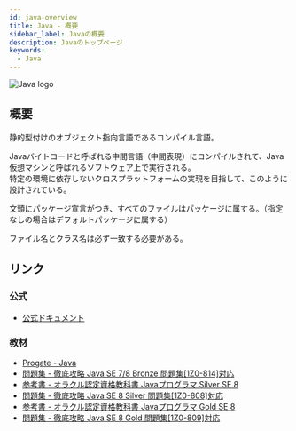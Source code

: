 ```yaml
---
id: java-overview
title: Java - 概要
sidebar_label: Javaの概要
description: Javaのトップページ
keywords:
  - Java
---
```


![Java logo](/img/logo-icons/java.svg)

## 概要
静的型付けのオブジェクト指向言語であるコンパイル言語。

Javaバイトコードと呼ばれる中間言語（中間表現）にコンパイルされて、Java仮想マシンと呼ばれるソフトウェア上で実行される。  
特定の環境に依存しないクロスプラットフォームの実現を目指して、このように設計されている。

文頭にパッケージ宣言がつき、すべてのファイルはパッケージに属する。（指定なしの場合はデフォルトパッケージに属する）

ファイル名とクラス名は必ず一致する必要がある。

## リンク
### 公式
- [公式ドキュメント](https://www.oracle.com/technetwork/jp/java/javase/documentation/api-jsp-316041-ja.html)

### 教材
- [Progate - Java](https://prog-8.com/languages/java)
- [問題集 - 徹底攻略 Java SE 7/8 Bronze 問題集[1Z0-814]対応](https://www.amazon.co.jp/dp/4844338293/ref=cm_sw_r_tw_dp_U_x_SePnEbX6YNJFN)
- [参考書 - オラクル認定資格教科書 Javaプログラマ Silver SE 8](https://www.amazon.co.jp/dp/4798142735/ref=cm_sw_r_tw_dp_U_x_5dPnEbQ8WYW44)
- [問題集 - 徹底攻略 Java SE 8 Silver 問題集[1Z0-808]対応](https://www.amazon.co.jp/dp/4844339931/ref=cm_sw_r_tw_dp_U_x_mdPnEb89ZAYEJ)
- [参考書 - オラクル認定資格教科書 Javaプログラマ Gold SE 8](https://www.amazon.co.jp/dp/479814682X/ref=cm_sw_r_tw_dp_U_x_KbPnEb3YPZB8W)
- [問題集 - 徹底攻略 Java SE 8 Gold 問題集[1Z0-809]対応](https://www.amazon.co.jp/dp/4295000035/ref=cm_sw_r_tw_dp_U_x_rcPnEb4HN8RP1)